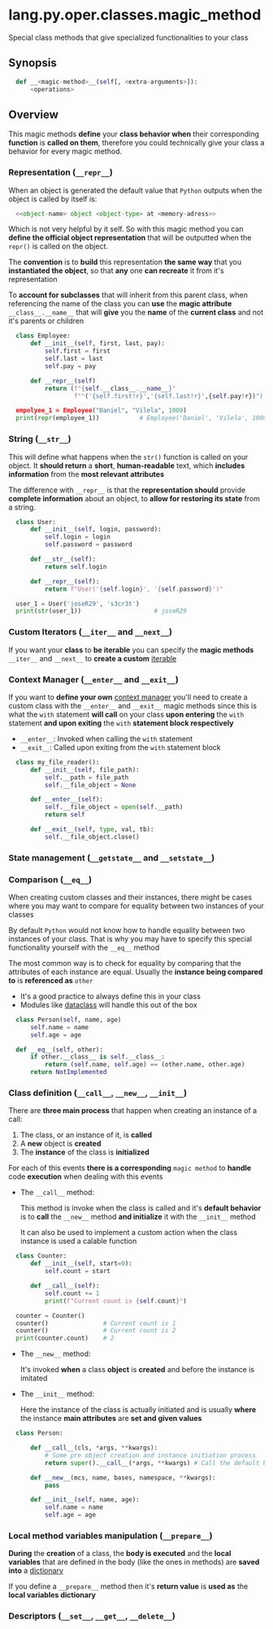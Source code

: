 # lang.py.oper.classes.magic_method

Special class methods that give specialized functionalities to your class

## Synopsis

```py
  def __<magic-method>__(self[, <extra-arguments>]):
      <operations>
```

## Overview

This magic methods **define** your **class behavior when** their corresponding
**function** is **called on them**, therefore you could technically give your
class a behavior for every magic method.

### Representation (`__repr__`)

When an object is generated the default value that `Python` outputs when the
object is called by itself is:

```py
  <<object-name> object <object-type> at <memory-adress>>
```

Which is not very helpful by it self. So with this magic method you can
**define the official object representation** that will be outputted when the
`repr()` is called on the object.

The **convention** is to **build** this representation **the same way** that
you **instantiated the object**, so that **any** one **can recreate** it from
it's representation

To **account for subclasses** that will inherit from this parent class, when
referencing the name of the class you can **use** the **magic attribute**
`__class__.__name__` that will **give** you the **name** of the **current
class** and not it's parents or children

```py
  class Employee:
      def __init__(self, first, last, pay):
          self.first = first
          self.last = last
          self.pay = pay

      def __repr__(self)
          return (f"{self.__class__.__name__}"
                  f""('{self.first!r}','{self.last!r}',{self.pay!r})")

  empolyee_1 = Employee("Daniel", "Vilela", 1000)
  print(repr(employee_1))           # Employee('Daniel', 'Vilela', 1000)
```

### String (`__str__`)

This will define what happens when the `str()` function is called on your
object. It **should return** a **short**, **human-readable** text, which **includes**
**information** from the **most relevant attributes**

The difference with `__repr__` is that the **representation should** provide
**complete information** about an object, to **allow for restoring its state**
from a string.

```py
  class User:
      def __init__(self, login, password):
          self.login = login
          self.password = password

      def __str__(self):
          return self.login

      def __repr__(self):
          return f"User('{self.login}', '{self.password}')"

  user_1 = User('joseR29', 's3cr3t')
  print(str(user_1))                    # joseR29
```

### Custom Iterators (`__iter__` and `__next__`)

If you want your **class** to **be iterable** you can specify the **magic methods**
`__iter__` and `__next__` to **create a custom** [iterable](./p7q9.md)

### Context Manager (`__enter__` and `__exit__`)

If you want to **define your own** [context manager](./1rwn.md) you'll need to
create a custom class with the `__enter__` and `__exit__` magic methods since
this is what the `with` statement **will call** on your class **upon entering**
the `with` statement **and upon exiting** the `with` **statement block
respectively**

- `__enter__`: Invoked when calling the `with` statement
- `__exit__`: Called upon exiting from the `with` statement block

```py
  class my_file_reader():
      def __init__(self, file_path):
          self.__path = file_path
          self.__file_object = None

      def __enter__(self):
          self.__file_object = open(self.__path)
          return self

      def __exit__(self, type, val, tb):
          self.__file_object.close()
```

### State management (`__getstate__` and `__setstate__`)

### Comparison (`__eq__`)

When creating custom classes and their instances, there might be cases where
you may want to compare for equality between two instances of your classes

By default `Python` would not know how to handle equality between two instances
of your class. That is why you may have to specify this special functionality
yourself with the `__eq__` method

The most common way is to check for equality by comparing that the attributes
of each instance are equal. Usually the **instance being compared to** is
**referenced as** `other`

- It's a good practice to always define this in your class
- Modules like [dataclass](./rm1a.md) will handle this out of the box

```py
  class Person(self, name, age)
      self.name = name
      self.age = age

  def __eq__(self, other):
      if other.__class__ is self.__class__:
          return (self.name, self.age) == (other.name, other.age)
      return NotImplemented
```

### Class definition (`__call__`, `__new__`, `__init__`)

There are **three main process** that happen when creating an instance of a
call:

1. The class, or an instance of it, is **called**
2. A **new** object is **created**
3. The **instance** of the class is **initialized**

For each of this events **there is a corresponding** `magic method` to
**handle** code **execution** when dealing with this events

- The `__call__` method:

  This method is invoke when the class is called and it's **default behavior**
  is to **call** the `__new__` method **and initialize** it with the `__init__`
  method

  It can also be used to implement a custom action when the class instance
  is used a calable function

```py
  class Counter:
      def __init__(self, start=0):
          self.count = start

      def __call__(self):
          self.count += 1
          print(f"Current count is {self.count}")

  counter = Counter()
  counter()               # Current count is 1
  counter()               # Current count is 2
  print(counter.count)    # 2
```

- The `__new__` method:

  It's invoked **when** a class **object** is **created** and before the
  instance is imitated

- The `__init__` method:

  Here the instance of the class is actually initiated and is usually **where**
  the instance **main attributes** are **set and given values**

```py
  class Person:

      def __call__(cls, *args, **kwargs):
          # Some pre object creation and instance initiation process
          return super().__call__(*args, **kwargs) # Call the default behaviour

      def __new__(mcs, name, bases, namespace, **kwargs):
          pass

      def __init__(self, name, age):
          self.name = name
          self.age = age
```

### Local method variables manipulation (`__prepare__`)

**During** the **creation** of a class, the **body is executed** and the
**local variables** that are defined in the body (like the ones in methods) are
**saved into** a [dictionary](./0loj.md)

If you define a `__prepare__` method then it's **return value** is **used as**
the **local variables dictionary**

### Descriptors (`__set__`, `__get__`, `__delete__`)
